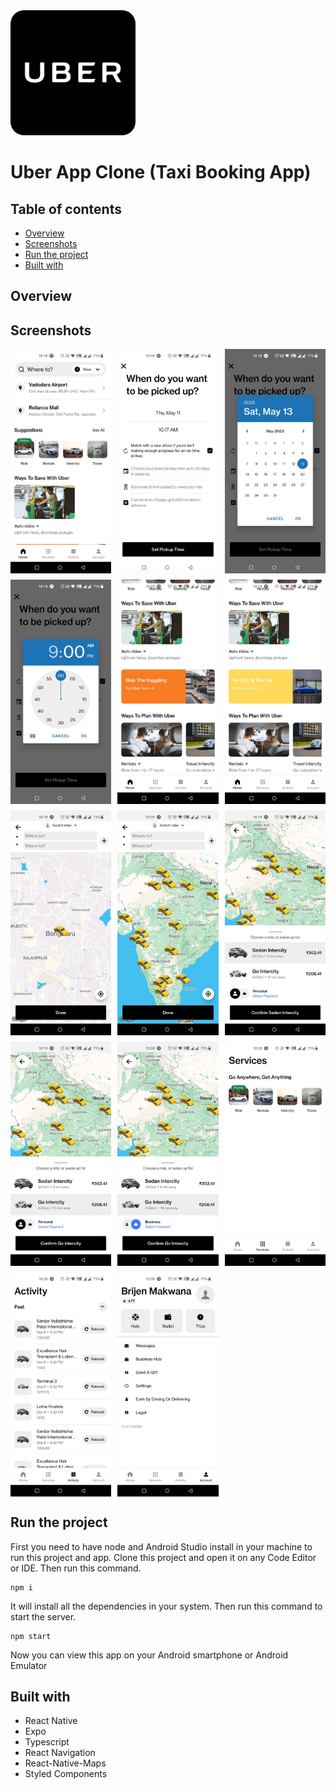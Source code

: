 <img src="./assets/icon.png" width="200" height="200"/>

# Uber App Clone (Taxi Booking App)

## Table of contents

- [Overview](#overview)
- [Screenshots](#screenshots)
- [Run the project](#run-the-project)
- [Built with](#built-with)

## Overview

## Screenshots

<div style="display: grid; grid-template-columns: repeat(3, 1fr); gap: 10px;">
  <img src="./assets/images/Screenshots/preview_1.jpg" alt="Screenshot 1" width="250">
  <img src="./assets/images/Screenshots/preview_2.jpg" alt="Screenshot 2" width="250">
  <img src="./assets/images/Screenshots/preview_3.jpg" alt="Screenshot 3" width="250">
  <img src="./assets/images/Screenshots/preview_4.jpg" alt="Screenshot 3" width="250">
  <img src="./assets/images/Screenshots/preview_5.jpg" alt="Screenshot 3" width="250">
  <img src="./assets/images/Screenshots/preview_6.jpg" alt="Screenshot 3" width="250">
  <img src="./assets/images/Screenshots/preview_7.jpg" alt="Screenshot 3" width="250">
  <img src="./assets/images/Screenshots/preview_8.jpg" alt="Screenshot 3" width="250">
  <img src="./assets/images/Screenshots/preview_9.jpg" alt="Screenshot 3" width="250">
  <img src="./assets/images/Screenshots/preview_10.jpg" alt="Screenshot 3" width="250">
  <img src="./assets/images/Screenshots/preview_11.jpg" alt="Screenshot 3" width="250">
  <img src="./assets/images/Screenshots/preview_12.jpg" alt="Screenshot 3" width="250">
  <img src="./assets/images/Screenshots/preview_13.jpg" alt="Screenshot 3" width="250">
  <img src="./assets/images/Screenshots/preview_14.jpg" alt="Screenshot 3" width="250">

</div>

## Run the project

First you need to have node and Android Studio install in your machine to run this project and app.
Clone this project and open it on any Code Editor or IDE.
Then run this command.

```
npm i
```

It will install all the dependencies in your system. Then run this command to start the server.

```
npm start
```

Now you can view this app on your Android smartphone or Android Emulator

## Built with

- React Native
- Expo
- Typescript
- React Navigation
- React-Native-Maps
- Styled Components

